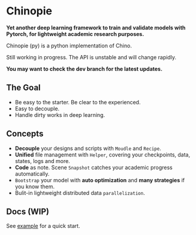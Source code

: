 # Chinopie

**Yet another deep learning framework to train and validate models with Pytorch, for lightweight academic research purposes.**

Chinopie (py) is a python implementation of Chino.

Still working in progress. The API is unstable and will change rapidly.

**You may want to check the dev branch for the latest updates.**

## The Goal

- Be easy to the starter. Be clear to the experienced.
- Easy to decouple.
- Handle dirty works in deep learning.

## Concepts

- **Decouple** your designs and scripts with `Moudle` and `Recipe`.
- **Unified** file management with `Helper`, covering your checkpoints, data, states, logs and more.
- **Code** as note. Scene `Snapshot` catches your academic progress automatically.
- `Bootstrap` your model with **auto optimization** and **many strategies** if you know them.
- Bulit-in lightweight distributed data `parallelization`.

## Docs (WIP)

See [example](https://github.com/Kanaricc/dream-drawer) for a quick start.